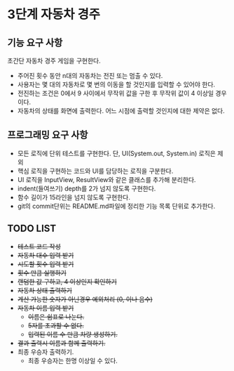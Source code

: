 # 3단계 자동차 경주

## 기능 요구 사항

초간단 자동차 경주 게임을 구현한다.

- 주어진 횟수 동안 n대의 자동차는 전진 또는 멈출 수 있다.
- 사용자는 몇 대의 자동차로 몇 번의 이동을 할 것인지를 입력할 수 있어야 한다.
- 전진하는 조건은 0에서 9 사이에서 무작위 값을 구한 후 무작위 값이 4 이상일 경우이다.
- 자동차의 상태를 화면에 출력한다. 어느 시점에 출력할 것인지에 대한 제약은 없다.

## 프로그래밍 요구 사항

- 모든 로직에 단위 테스트를 구현한다. 단, UI(System.out, System.in) 로직은 제외
- 핵심 로직을 구현하는 코드와 UI를 담당하는 로직을 구분한다.
- UI 로직을 InputView, ResultView와 같은 클래스를 추가해 분리한다.
- indent(들여쓰기) depth를 2가 넘지 않도록 구현한다.
- 함수 길이가 15라인을 넘지 않도록 구현한다.
- git의 commit단위는 README.md파일에 정리한 기능 목록 단위로 추가한다.

## TODO LIST

- ~~테스트 코드 작성~~
- ~~자동차 대수 입력 받기~~
- ~~시도할 횟수 입력 받기~~
- ~~횟수 만큼 실행하기~~
- ~~랜덤한 값 구하고, 4 이상인지 확인하기~~
- ~~자동차 상태 출력하기~~
- ~~계산 가능한 숫자가 아닌경우 예외처리 (0, 이나 음수)~~
- ~~자동차 이름 입력 받기~~
  - ~~이름은 쉼표로 나눈다.~~
  - ~~5자를 초과할 수 없다.~~
  - ~~입력된 이름 수 만큼 차량 생성하기.~~
- ~~결과 출력시 이름과 함께 출력하기.~~
- 최종 우승자 출력하기.
  - 최종 우승자는 한명 이상일 수 있다.